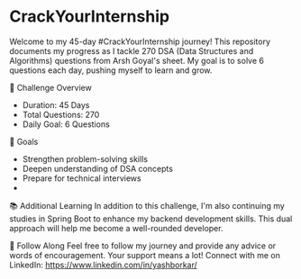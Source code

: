 # CrackYourInternship
Welcome to my 45-day #CrackYourInternship journey! This repository documents my progress as I tackle 270 DSA (Data Structures and Algorithms) questions from Arsh Goyal's sheet. My goal is to solve 6 questions each day, pushing myself to learn and grow.

📅 Challenge Overview
- Duration: 45 Days
- Total Questions: 270
- Daily Goal: 6 Questions

🎯 Goals
- Strengthen problem-solving skills
- Deepen understanding of DSA concepts
- Prepare for technical interviews
- 
📚 Additional Learning
In addition to this challenge, I'm also continuing my studies in Spring Boot to enhance my backend development skills. This dual approach will help me become a well-rounded developer.

🙌 Follow Along
Feel free to follow my journey and provide any advice or words of encouragement. Your support means a lot!
Connect with me on LinkedIn: https://www.linkedin.com/in/yashborkar/
